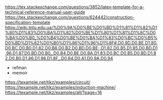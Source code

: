 https://tex.stackexchange.com/questions/3852/latex-template-for-a-technical-reference-manual-user-guide
https://tex.stackexchange.com/questions/624442/construction-specification-template
https://wiki.tntu.edu.ua/%D0%9A%D0%BE%D0%BD%D1%81%D1%82%D1%80%D1%83%D0%BA%D1%82%D0%BE%D1%80%D1%81%D1%8C%D0%BA%D0%B0_%D0%B4%D0%BE%D0%BA%D1%83%D0%BC%D0%B5%D0%BD%D1%82%D0%B0%D1%86%D1%96%D1%8F#.D0.9D.D0.BE.D1.80.D0.BC.D0.B0.D1.82.D0.B8.D0.B2.D0.BD.D0.BE-.D1.82.D0.B5.D1.85.D0.BD.D1.96.D1.87.D0.BD.D0.B0_.D0.B4.D0.BE.D0.BA.D1.83.D0.BC.D0.B5.D0.BD.D1.82.D0.B0.D1.86.D1.96.D1.8F_.D0.84.D0.A1.D0.9A.D0.94

- refman
- memoir

https://texample.net/tikz/examples/circuit/
https://texample.net/tikz/examples/induction-machine/
https://texample.net/tikz/examples/all/?page=16
